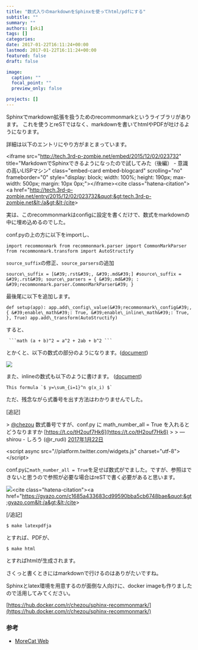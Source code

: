 ```yaml
---
title: "数式入りのmarkdownをSphinxを使ってhtml/pdfにする"
subtitle: ""
summary: ""
authors: [aki]
tags: []
categories: 
date: 2017-01-22T16:11:24+00:00
lastmod: 2017-01-22T16:11:24+00:00
featured: false
draft: false

image:
  caption: ""
  focal_point: ""
  preview_only: false

projects: []
---
```

Sphinxでmarkdown拡張を扱うためのrecommonmarkというライブラリがあります。 これを使うとreSTではなく、markdownを書いてhtmlやPDFが吐けるようになります。

詳細は以下のエントリにやり方がまとまっています。

&lt;iframe src=&quot;http://tech.3rd-p-zombie.net/embed/2015/12/02/023732&quot; title=&quot;MarkdownでSphinxできるようになったので試してみた（後編） - 意識の高いLISPマシン&quot; class=&quot;embed-card embed-blogcard&quot; scrolling=&quot;no&quot; frameborder=&quot;0&quot; style=&quot;display: block; width: 100%; height: 190px; max-width: 500px; margin: 10px 0px;&quot;&gt;&lt;/iframe&gt;&lt;cite class=&quot;hatena-citation&quot;&gt;&lt;a href=&quot;http://tech.3rd-p-zombie.net/entry/2015/12/02/023732&quot;&gt;tech.3rd-p-zombie.net&lt;/a&gt;&lt;/cite&gt;

実は、このrecommonmarkはconfigに設定を書くだけで、数式をmarkdownの中に埋め込めるのでした。

conf.pyの上の方に以下をimportし、

    import recommonmark from recommonmark.parser import CommonMarkParser from recommonmark.transform import AutoStructify

`source_suffix`の修正、`source_parsers`の追加

    source\_suffix = [&#39;.rst&#39;, &#39;.md&#39;] #source\_suffix = &#39;.rst&#39; source\_parsers = { &#39;.md&#39; : &#39;recommonmark.parser.CommonMarkParser&#39; }

最後尾に以下を追加します。

    def setup(app): app.add\_config\_value(&#39;recommonmark\_config&#39;, { &#39;enable\_math&#39;: True, &#39;enable\_inline\_math&#39;: True, }, True) app.add\_transform(AutoStructify)

すると、

     ```math (a + b)^2 = a^2 + 2ab + b^2 ```

とかくと、以下の数式の部分のようになります。([document](http://recommonmark.readthedocs.io/en/latest/auto_structify.html?highlight=language#math-formula))

![](/img/2017/01/22/161124/20170122160632.png)

また、inlineの数式も以下のように書けます。 ([document](http://recommonmark.readthedocs.io/en/latest/auto_structify.html?highlight=language#inline-math))

    This formula `$ y=\sum_{i=1}^n g(x_i) $`

ただ、残念ながら式番号を出す方法はわかりませんでした。

[追記]

&gt; [@chezou](https://twitter.com/chezou) 数式番号ですが、conf.py に math\_number\_all = True を入れるとどうなりますか [https://t.co/tH2ouf7Hk6](https://t.co/tH2ouf7Hk6)
&gt; 
&gt; — shirou - しろう (@r\_rudi) [2017年1月22日](https://twitter.com/r_rudi/status/823117959572832257)

&lt;script async src=&quot;//platform.twitter.com/widgets.js&quot; charset=&quot;utf-8&quot;&gt;&lt;/script&gt;

conf.pyに`math_number_all = True`を足せば数式がでました。ですが、参照はできないと思うので参照が必要な場合はreSTで書く必要があると思います。

[![](https://bot.gyazo.com/c1685a433683cd99590bba5cb6748bae.png)](https://bot.gyazo.com/c1685a433683cd99590bba5cb6748bae.png)&lt;cite class=&quot;hatena-citation&quot;&gt;&lt;a href=&quot;https://gyazo.com/c1685a433683cd99590bba5cb6748bae&quot;&gt;gyazo.com&lt;/a&gt;&lt;/cite&gt;

[/追記]

    $ make latexpdfja

とすれば、PDFが、

    $ make html

とすればhtmlが生成されます。

さくっと書くときにはmarkdownで行けるのはありがたいですね。

Sphinxとlatex環境を用意するのが面倒な人向けに、docker imageも作りましたので活用してみてください。

[https://hub.docker.com/r/chezou/sphinx-recommonmark/](https://hub.docker.com/r/chezou/sphinx-recommonmark/)

### 参考

- [MoreCat Web](http://morec.at/blog/2015/02/24/sphinx-on-docker)

